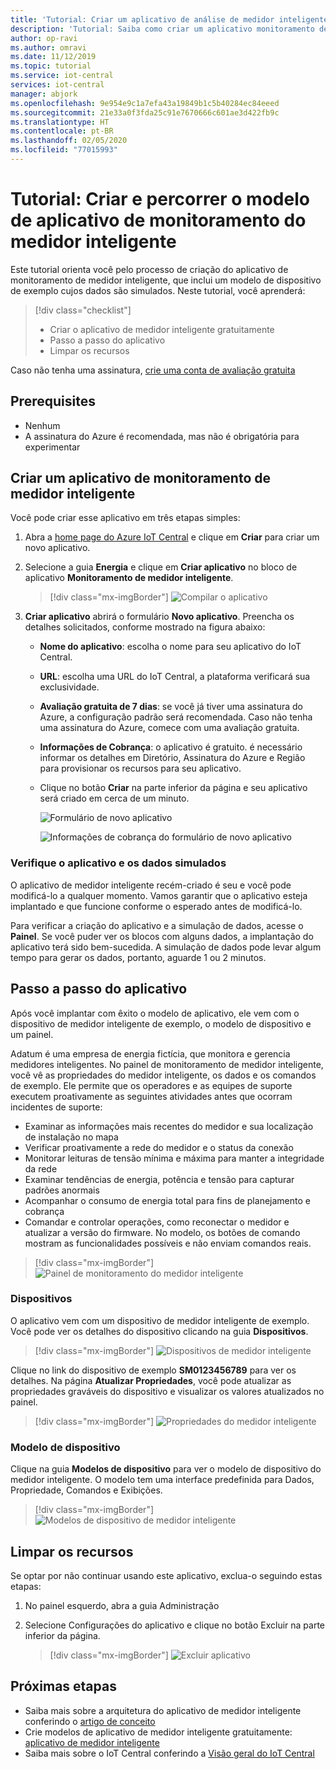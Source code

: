 ```yaml
---
title: 'Tutorial: Criar um aplicativo de análise de medidor inteligente com o IoT Central'
description: 'Tutorial: Saiba como criar um aplicativo monitoramento de medidor inteligente usando os modelos de aplicativo do Azure IoT Central.'
author: op-ravi
ms.author: omravi
ms.date: 11/12/2019
ms.topic: tutorial
ms.service: iot-central
services: iot-central
manager: abjork
ms.openlocfilehash: 9e954e9c1a7efa43a19849b1c5b40284ec84eeed
ms.sourcegitcommit: 21e33a0f3fda25c91e7670666c601ae3d422fb9c
ms.translationtype: HT
ms.contentlocale: pt-BR
ms.lasthandoff: 02/05/2020
ms.locfileid: "77015993"
---
```

# <a name="tutorial-create-and-walk-through-the-smart-meter-monitoring-app-template"></a>Tutorial: Criar e percorrer o modelo de aplicativo de monitoramento do medidor inteligente 



Este tutorial orienta você pelo processo de criação do aplicativo de monitoramento de medidor inteligente, que inclui um modelo de dispositivo de exemplo cujos dados são simulados. Neste tutorial, você aprenderá:

> [!div class="checklist"]
> * Criar o aplicativo de medidor inteligente gratuitamente
> * Passo a passo do aplicativo
> * Limpar os recursos


Caso não tenha uma assinatura, [crie uma conta de avaliação gratuita](https://azure.microsoft.com/free)

## <a name="prerequisites"></a>Prerequisites
- Nenhum
- A assinatura do Azure é recomendada, mas não é obrigatória para experimentar

## <a name="create-a-smart-meter-monitoring-app"></a>Criar um aplicativo de monitoramento de medidor inteligente 

Você pode criar esse aplicativo em três etapas simples:

1. Abra a [home page do Azure IoT Central](https://apps.azureiotcentral.com) e clique em **Criar** para criar um novo aplicativo. 

2. Selecione a guia **Energia** e clique em **Criar aplicativo** no bloco de aplicativo **Monitoramento de medidor inteligente**.

    > [!div class="mx-imgBorder"]
    > ![Compilar o aplicativo](media/tutorial-iot-central-smart-meter/smart-meter-build.png)
    

3. **Criar aplicativo** abrirá o formulário **Novo aplicativo**. Preencha os detalhes solicitados, conforme mostrado na figura abaixo:
    * **Nome do aplicativo**: escolha o nome para seu aplicativo do IoT Central. 
    * **URL**: escolha uma URL do IoT Central, a plataforma verificará sua exclusividade.
    * **Avaliação gratuita de 7 dias**: se você já tiver uma assinatura do Azure, a configuração padrão será recomendada. Caso não tenha uma assinatura do Azure, comece com uma avaliação gratuita.
    * **Informações de Cobrança**: o aplicativo é gratuito. é necessário informar os detalhes em Diretório, Assinatura do Azure e Região para provisionar os recursos para seu aplicativo.
    * Clique no botão **Criar** na parte inferior da página e seu aplicativo será criado em cerca de um minuto.

        ![Formulário de novo aplicativo](media/tutorial-iot-central-smart-meter/smart-meter-create-new-app.png)

        ![Informações de cobrança do formulário de novo aplicativo](media/tutorial-iot-central-smart-meter/smart-meter-create-new-app-billinginfo.png)


### <a name="verify-the-application-and-simulated-data"></a>Verifique o aplicativo e os dados simulados

O aplicativo de medidor inteligente recém-criado é seu e você pode modificá-lo a qualquer momento. Vamos garantir que o aplicativo esteja implantado e que funcione conforme o esperado antes de modificá-lo.

Para verificar a criação do aplicativo e a simulação de dados, acesse o **Painel**. Se você puder ver os blocos com alguns dados, a implantação do aplicativo terá sido bem-sucedida. A simulação de dados pode levar algum tempo para gerar os dados, portanto, aguarde 1 ou 2 minutos. 

## <a name="application-walk-through"></a>Passo a passo do aplicativo
Após você implantar com êxito o modelo de aplicativo, ele vem com o dispositivo de medidor inteligente de exemplo, o modelo de dispositivo e um painel. 

Adatum é uma empresa de energia fictícia, que monitora e gerencia medidores inteligentes. No painel de monitoramento de medidor inteligente, você vê as propriedades do medidor inteligente, os dados e os comandos de exemplo. Ele permite que os operadores e as equipes de suporte executem proativamente as seguintes atividades antes que ocorram incidentes de suporte: 
* Examinar as informações mais recentes do medidor e sua localização de instalação no mapa
* Verificar proativamente a rede do medidor e o status da conexão 
* Monitorar leituras de tensão mínima e máxima para manter a integridade da rede 
* Examinar tendências de energia, potência e tensão para capturar padrões anormais 
* Acompanhar o consumo de energia total para fins de planejamento e cobrança
* Comandar e controlar operações, como reconectar o medidor e atualizar a versão do firmware. No modelo, os botões de comando mostram as funcionalidades possíveis e não enviam comandos reais. 

> [!div class="mx-imgBorder"]
> ![Painel de monitoramento do medidor inteligente](media/tutorial-iot-central-smart-meter/smart-meter-dashboard.png)

### <a name="devices"></a>Dispositivos
O aplicativo vem com um dispositivo de medidor inteligente de exemplo. Você pode ver os detalhes do dispositivo clicando na guia **Dispositivos**.

> [!div class="mx-imgBorder"]
> ![Dispositivos de medidor inteligente](media/tutorial-iot-central-smart-meter/smart-meter-devices.png)

Clique no link do dispositivo de exemplo **SM0123456789** para ver os detalhes. Na página **Atualizar Propriedades**, você pode atualizar as propriedades graváveis do dispositivo e visualizar os valores atualizados no painel.

> [!div class="mx-imgBorder"]
> ![Propriedades do medidor inteligente](media/tutorial-iot-central-smart-meter/smart-meter-device-properties.png)

### <a name="device-template"></a>Modelo de dispositivo
Clique na guia **Modelos de dispositivo** para ver o modelo de dispositivo do medidor inteligente. O modelo tem uma interface predefinida para Dados, Propriedade, Comandos e Exibições.

> [!div class="mx-imgBorder"]
> ![Modelos de dispositivo de medidor inteligente](media/tutorial-iot-central-smart-meter/smart-meter-device-template.png)


## <a name="clean-up-resources"></a>Limpar os recursos
Se optar por não continuar usando este aplicativo, exclua-o seguindo estas etapas:

1. No painel esquerdo, abra a guia Administração
2. Selecione Configurações do aplicativo e clique no botão Excluir na parte inferior da página. 

    > [!div class="mx-imgBorder"]
    > ![Excluir aplicativo](media/tutorial-iot-central-smart-meter/smart-meter-delete-app.png)


## <a name="next-steps"></a>Próximas etapas
* Saiba mais sobre a arquitetura do aplicativo de medidor inteligente conferindo o [artigo de conceito](https://docs.microsoft.com/azure/iot-central/energy/concept-iot-central-smart-meter-app)
* Crie modelos de aplicativo de medidor inteligente gratuitamente: [aplicativo de medidor inteligente](https://apps.azureiotcentral.com/build/new/smart-meter-monitoring)
* Saiba mais sobre o IoT Central conferindo a [Visão geral do IoT Central](https://docs.microsoft.com/azure/iot-central/)
